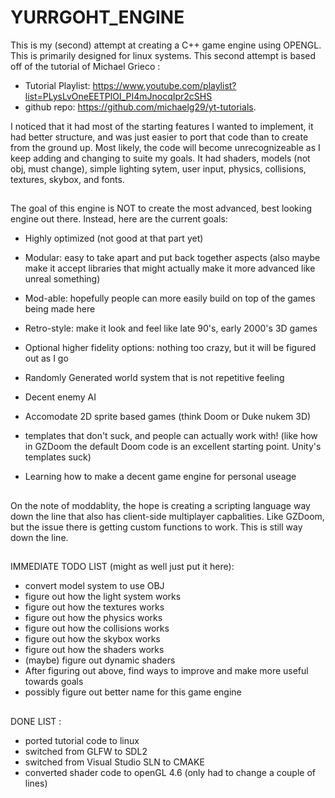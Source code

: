 # YURRGOHT_ENGINE
This is my (second) attempt at creating a C++ game engine using OPENGL. This is primarily designed for linux systems. 
This second attempt is based off of the tutorial of Michael Grieco :
- Tutorial Playlist: https://www.youtube.com/playlist?list=PLysLvOneEETPlOI_PI4mJnocqIpr2cSHS 
- github repo: https://github.com/michaelg29/yt-tutorials.

I noticed that it had most of the starting features I wanted to implement, it had better structure, and was just easier to port that code than to create from the ground up. Most likely, the code will become unrecognizeable as I keep adding and changing to suite my goals. 
It had shaders, models (not obj, must change), simple lighting sytem, user input, physics, collisions, textures, skybox, and fonts.   

##

The goal of this engine is NOT to create the most advanced, best looking engine out there. Instead, here are the current goals:

- Highly optimized (not good at that part yet)
- Modular: easy to take apart and put back together aspects (also maybe make it accept libraries that might actually make it more advanced like unreal something)
- Mod-able: hopefully people can more easily build on top of the games being made here
- Retro-style: make it look and feel like late 90's, early 2000's 3D games
- Optional higher fidelity options: nothing too crazy, but it will be figured out as I go
- Randomly Generated world system that is not repetitive feeling
- Decent enemy AI
- Accomodate 2D sprite based games (think Doom or Duke nukem 3D)
- templates that don't suck, and people can actually work with! (like how in GZDoom the default Doom code is an excellent starting point. Unity's templates suck)

- Learning how to make a decent game engine for personal useage

##

On the note of moddablity, the hope is creating a scripting language way down the line that also has client-side multiplayer capbalities.
Like GZDoom, but the issue there is getting custom functions to work. This is still way down the line.

##

IMMEDIATE TODO LIST (might as well just put it here):
- convert model system to use OBJ
- figure out how the light system works
- figure out how the textures works
- figure out how the physics works
- figure out how the collisions works
- figure out how the skybox works
- figure out how the shaders works
- (maybe) figure out dynamic shaders
- After figuring out above, find ways to improve and make more useful towards goals
- possibly figure out better name for this game engine

##

DONE LIST : 
- ported tutorial code to linux
- switched from GLFW to SDL2
- switched from Visual Studio SLN to CMAKE
- converted shader code to openGL 4.6 (only had to change a couple of lines)
 

